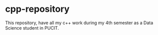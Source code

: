 # cpp-repository
This repository, have all my c++ work during my 4th semester as a Data Science student in PUCIT.

